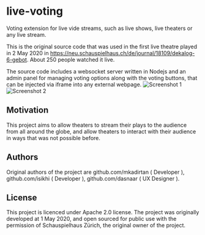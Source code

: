 # live-voting
Voting extension for live vide streams, such as live shows, live theaters or any live stream.

This is the original source code that was used in the first live theatre played in 2 May 2020 in https://neu.schauspielhaus.ch/de/journal/18109/dekalog-6-gebot. About 250 people watched it live.

The source code includes a websocket server written in Nodejs and an admin panel for managing voting options along with the voting buttons, that can be injected via iframe into any external webpage.
![Screenshot 1](https://github.com/mkadirtan/live-voting/blob/main/docs/screenshot_1.jpg?raw=true)
![Screenshot 2](https://github.com/mkadirtan/live-voting/blob/main/docs/screenshot_2.jpg?raw=true)

## Motivation

This project aims to allow theaters to stream their plays to the audience from all around the globe, and allow theaters to interact with their audience in ways that was not possible before.

## Authors

Original authors of the project are github.com/mkadirtan ( Developer ), github.com/isikhi ( Developer ), github.com/dasnaar ( UX Designer ).

## License

This project is licenced under Apache 2.0 license. The project was originally developed at 1 May 2020, and open sourced for public use with the permission of Schauspielhaus Zürich, the original owner of the project.
